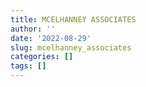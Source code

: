 ```yaml
---
title: MCELHANNEY ASSOCIATES
author: ''
date: '2022-08-29'
slug: mcelhanney_associates
categories: []
tags: []
---
```

